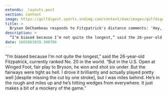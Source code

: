 ```yaml
--- 
extends: _layouts.post 
section: content 
image: https://golfdigest.sports.sndimg.com/content/dam/images/golfdigest/fullset/2020/10/Bryson-responds-fitz.jpg.rend.hgtvcom.616.411.suffix/1602292399087.jpeg 
title: > 
  Bryson DeChambeau responds to Fitzpatrick's distance comments: 'Hey, man, I would love to help out' 
description: > 
  “I’m biased because I’m not quite the longest,” said the 26-year-old Fitzpatrick, currently ranked No.“But in the U.S. Open at Winged Foot, fair play to Bryson, he won and shot six under.I drove it brilliantly and actually played pretty well [despite missing the cut by one stroke], but I was miles behind.He’s in the rough and miles up and he’s hitting wedges from everywhere.It just makes a bit of a mockery of the game.” 
date: 1602663939.300706 
--- 
```

“I’m biased because I’m not quite the longest,” said the 26-year-old Fitzpatrick, currently ranked No. 20 in the world. “But in the U.S. Open at Winged Foot, fair play to Bryson, he won and shot six under. But the fairways were tight as hell. I drove it brilliantly and actually played pretty well [despite missing the cut by one stroke], but I was miles behind. He’s in the rough and miles up and he’s hitting wedges from everywhere. It just makes a bit of a mockery of the game.”